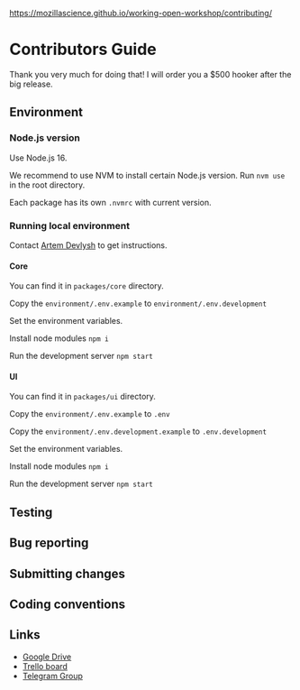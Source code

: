 https://mozillascience.github.io/working-open-workshop/contributing/

# Contributors Guide
Thank you very much for doing that! I will order you a $500 hooker after the big release.

## Environment

### Node.js version
Use Node.js 16.

We recommend to use NVM to install certain Node.js version.
Run `nvm use` in the root directory.

Each package has its own `.nvmrc` with current version.

### Running local environment

Contact [Artem Devlysh](mailto:artem@devlysh?subject=Regarding%20NOG%20environment%20setup) to get instructions.

#### Core
You can find it in `packages/core` directory.

Copy the `environment/.env.example` to `environment/.env.development`

Set the environment variables.

Install node modules `npm i`

Run the development server `npm start`

#### UI
You can find it in `packages/ui` directory.

Copy the `environment/.env.example` to `.env`

Copy the `environment/.env.development.example` to `.env.development`

Set the environment variables.

Install node modules `npm i`

Run the development server `npm start`

## Testing

## Bug reporting

## Submitting changes

## Coding conventions

## Links
- [Google Drive](https://drive.google.com/drive/folders/18vlsmhDxfZF5FtdXBN8FzpCZjwQK_ddi)
- [Trello board](https://trello.com/b/mW7EUTvz/new-order-game)
- [Telegram Group](https://t.me/+hgopmqpdSHgyNDZi)
